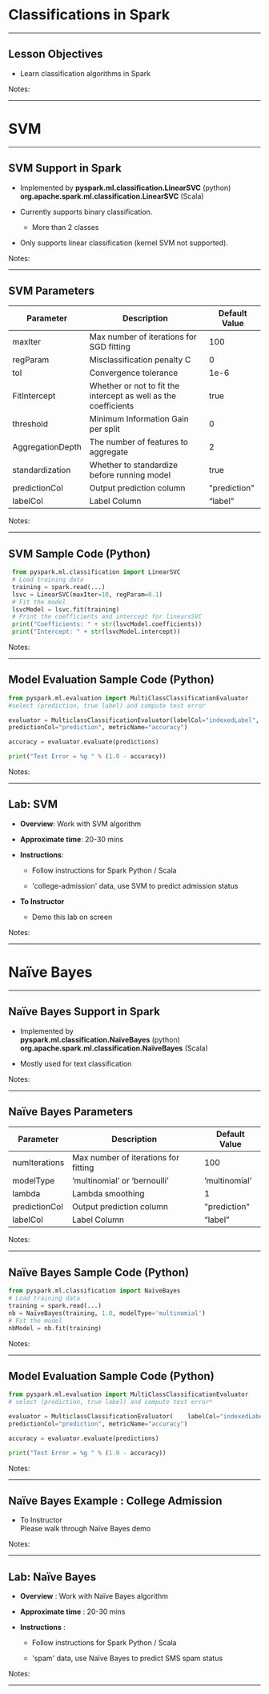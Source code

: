 # Classifications in Spark
---


## Lesson Objectives


 * Learn classification algorithms in Spark 

Notes: 

 


---

# SVM

---

## SVM Support in Spark


 * Implemented by  **pyspark.ml.classification.LinearSVC**    (python) **org.apache.spark.ml.classification.LinearSVC**   (Scala)

 * Currently supports binary classification. 

     - More than 2 classes 

 * Only supports linear classification (kernel SVM not supported).

Notes: 



---

## SVM Parameters

| Parameter        | Description                                                      | Default Value |
|------------------|------------------------------------------------------------------|---------------|
| maxIter          | Max number of iterations for SGD  fitting                        | 100           |
| regParam         | Misclassification  penalty C                                     | 0             |
| tol              | Convergence tolerance                                            | 1e-6          |
| FitIntercept     | Whether or not to  fit the intercept as well as the coefficients | true          |
| threshold        | Minimum Information Gain per split                               | 0             |
| AggregationDepth | The number of features to aggregate                              | 2             |
| standardization  | Whether to standardize  before running model                     | true          |
| predictionCol    | Output  prediction column                                        | "prediction"  |
| labelCol         | Label  Column                                                    | “label”       |


Notes: 



---

## SVM Sample Code (Python)
```python
 from pyspark.ml.classification import LinearSVC  
 # Load training data 
 training = spark.read(...) 
 lsvc = LinearSVC(maxIter=10, regParam=0.1) 
 # Fit the model  
 lsvcModel = lsvc.fit(training) 
 # Print the coefficients and intercept for linearsSVC
 print("Coefficients: " + str(lsvcModel.coefficients)) 
 print("Intercept: " + str(lsvcModel.intercept)) 
 ```

Notes: 

 


---

## Model Evaluation Sample Code (Python)
```python
from pyspark.ml.evaluation import MultiClassClassificationEvaluator  
#select (prediction, true label) and compute test error 

evaluator = MulticlassClassificationEvaluator(labelCol="indexedLabel", \
predictionCol="prediction", metricName="accuracy")

accuracy = evaluator.evaluate(predictions)

print("Test Error = %g " % (1.0 - accuracy))
```
<!-- {"left" : 0, "top" : 0.9, "height" : 2.13, "width" : 10.25} -->

Notes: 

 


---

## Lab: SVM


 *  **Overview**: Work with SVM algorithm

 *  **Approximate time**: 20-30 mins

 *  **Instructions**: 

     - Follow instructions for Spark Python / Scala

     - 'college-admission' data, use SVM to predict admission status

 *  **To Instructor** 

     - Demo this lab on screen

Notes: 

 


---

# Naïve Bayes

---
## Naïve Bayes Support in Spark


 * Implemented by  
 **pyspark.ml.classification.NaïveBayes**  (python) 
 **org.apache.spark.ml.classification.NaïveBayes**  (Scala)

 * Mostly used for text classification

Notes: 



---

## Naïve Bayes Parameters

| **Parameter** | **Description**                      | **Default Value** |
|---------------|--------------------------------------|-------------------|
| numIterations | Max number of iterations for fitting | 100               |
| modelType     | ’multinomial’ or ‘bernoulli’         | ’multinomial’     |
| lambda        | Lambda smoothing                     | 1                 |
| predictionCol | Output prediction column             | "prediction"      |
| labelCol      | Label Column                         | “label”           |


Notes: 



---

## Naïve Bayes Sample Code (Python)
```python
from pyspark.ml.classification import NaïveBayes  
# Load training data
training = spark.read(...)
nb = NaïveBayes(training, 1.0, modelType='multinomial')
# Fit the model  
nbModel = nb.fit(training)
```
Notes: 

 


---

## Model Evaluation Sample Code (Python)
```python
from pyspark.ml.evaluation import MultiClassClassificationEvaluator
# select (prediction, true label) and compute test error* 

evaluator = MulticlassClassificationEvaluator(    labelCol="indexedLabel", \
predictionCol="prediction", metricName="accuracy")

accuracy = evaluator.evaluate(predictions)

print("Test Error = %g " % (1.0 - accuracy))
```
Notes: 

---

## Naïve Bayes Example : College Admission


 * To Instructor <br/>
 Please walk through Naïve Bayes demo

Notes: 



---

## Lab: Naïve Bayes


 *  **Overview** : Work with Naïve Bayes algorithm

 *  **Approximate time** : 20-30 mins

 *  **Instructions** : 

     - Follow instructions for Spark Python / Scala

     - 'spam' data, use Naïve Bayes to predict SMS spam status


Notes: 

---